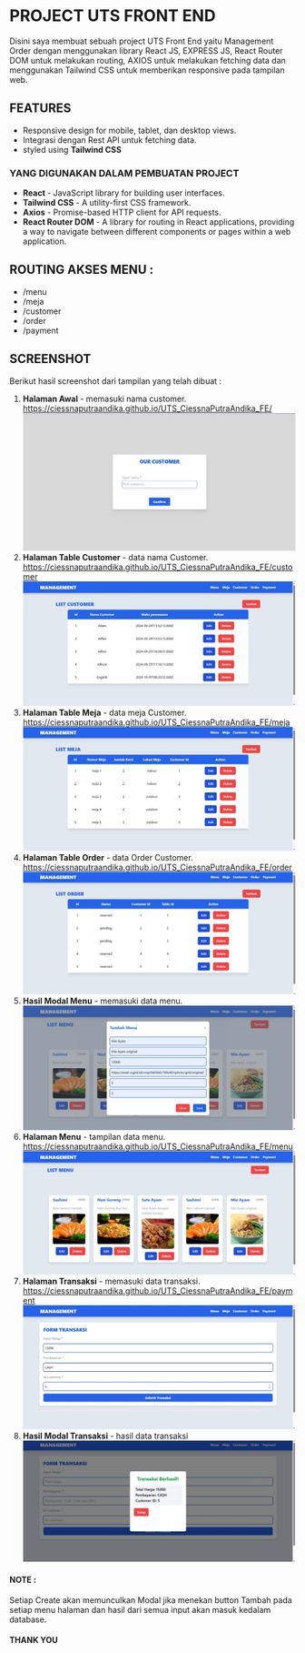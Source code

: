 # PROJECT UTS FRONT END
Disini saya membuat sebuah project UTS Front End yaitu Management Order dengan menggunakan library React JS, EXPRESS JS, React Router DOM untuk melakukan routing, AXIOS untuk melakukan fetching data dan menggunakan Tailwind CSS untuk memberikan responsive pada tampilan web.

## FEATURES 
- Responsive design for mobile, tablet, dan desktop views.
- Integrasi dengan Rest API untuk fetching data.
- styled using <b>Tailwind CSS</b>

### YANG DIGUNAKAN DALAM PEMBUATAN PROJECT
- <b>React</b> - JavaScript library for building user interfaces.
- <b>Tailwind CSS</b> - A utility-first CSS framework.
- <b>Axios</b> - Promise-based HTTP client for API requests.
- <b>React Router DOM</b> - A library for routing in React applications, providing a way to navigate between different components or pages within a web application.

## ROUTING AKSES MENU :
- /menu
- /meja
- /customer
- /order
- /payment

## SCREENSHOT
Berikut hasil screenshot dari tampilan yang telah dibuat :

1. <b>Halaman Awal</b> - memasuki nama customer. https://ciessnaputraandika.github.io/UTS_CiessnaPutraAndika_FE/<img src="./src/img/SS9.jpg">
2. <b>Halaman Table Customer</b> - data nama Customer. https://ciessnaputraandika.github.io/UTS_CiessnaPutraAndika_FE/customer<img src="./src/img/SS2.jpg">
3. <b>Halaman Table Meja</b> - data meja Customer. https://ciessnaputraandika.github.io/UTS_CiessnaPutraAndika_FE/meja<img src="./src/img/SS3.jpg">
4. <b>Halaman Table Order</b> - data Order Customer. https://ciessnaputraandika.github.io/UTS_CiessnaPutraAndika_FE/order<img src="./src/img/SS8.jpg">
5. <b>Hasil Modal Menu</b> - memasuki data menu.<img src="./src/img/SS5.jpg">
6. <b>Halaman Menu</b> - tampilan data menu. https://ciessnaputraandika.github.io/UTS_CiessnaPutraAndika_FE/menu<img src="./src/img/SS4.jpg">
7. <b>Halaman Transaksi</b> - memasuki data transaksi. https://ciessnaputraandika.github.io/UTS_CiessnaPutraAndika_FE/payment<img src="./src/img/SS6.jpg">
7. <b>Hasil Modal Transaksi</b> - hasil data transaksi<img src="./src/img/SS7.jpg">

#### NOTE :
Setiap Create akan memunculkan Modal jika menekan button Tambah pada setiap menu halaman dan hasil dari semua input akan masuk kedalam database.

#### THANK YOU